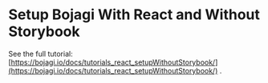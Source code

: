 # Setup Bojagi With React and Without Storybook

See the full tutorial: [https://bojagi.io/docs/tutorials_react_setupWithoutStorybook/](https://bojagi.io/docs/tutorials_react_setupWithoutStorybook/)
.
